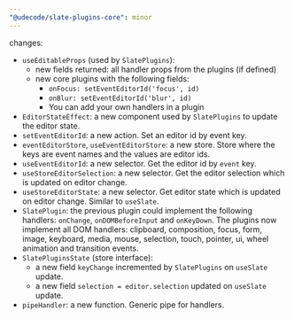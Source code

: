 ```yaml
---
"@udecode/slate-plugins-core": minor
---
```


changes:
- `useEditableProps` (used by `SlatePlugins`):
  - new fields returned: all handler props from the plugins (if defined)
  - new core plugins with the following fields:
    - `onFocus: setEventEditorId('focus', id)`
    - `onBlur: setEventEditorId('blur', id)`
    - You can add your own handlers in a plugin
- `EditorStateEffect`: a new component used by `SlatePlugins` to update the editor state.
- `setEventEditorId`: a new action. Set an editor id by event key.
- `eventEditorStore`, `useEventEditorStore`: a new store. Store where the keys are event names and the values are editor ids.
- `useEventEditorId`: a new selector. Get the editor id by `event` key.
- `useStoreEditorSelection`: a new selector. Get the editor selection which is updated on editor change.
- `useStoreEditorState`: a new selector. Get editor state which is updated on editor change. Similar to `useSlate`.
- `SlatePlugin`: the previous plugin could implement the following handlers: `onChange`, `onDOMBeforeInput` and `onKeyDown`. The plugins now implement all DOM handlers: clipboard, composition, focus, form, image, keyboard, media, mouse, selection, touch, pointer, ui, wheel animation and transition events.
- `SlatePluginsState` (store interface):
  - a new field `keyChange` incremented by `SlatePlugins` on `useSlate` update.
  - a new field `selection = editor.selection` updated on `useSlate` update.
- `pipeHandler`: a new function. Generic pipe for handlers.
